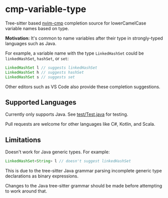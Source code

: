 # cmp-variable-type

Tree-sitter based [nvim-cmp](https://github.com/hrsh7th/nvim-cmp) completion source for lowerCamelCase variable names based on type.

**Motivation:** It's common to name variables after their type in strongly-typed languages such as Java.

For example, a variable name with the type `LinkedHashSet` could be `linkedHashSet`, `hashSet`, or `set`:

```java
LinkedHashSet l // suggests linkedHashSet
LinkedHashSet h // suggests hashSet
LinkedHashSet s // suggests set
```

Other editors such as VS Code also provide these completion suggestions.

## Supported Languages

Currently only supports Java. See [test/Test.java](./test/Test.java) for testing.

Pull requests are welcome for other languages like C#, Kotlin, and Scala.

## Limitations
Doesn't work for Java generic types. For example:
```java
LinkedHashSet<String> l // doesn't suggest linkedHashSet
```

This is due to the tree-sitter Java grammar parsing incomplete generic type declarations as binary expressions.

Changes to the Java tree-sitter grammar should be made before attempting to work around that.

